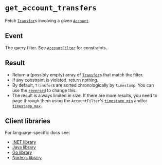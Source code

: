# `get_account_transfers`

Fetch [`Transfer`](../transfer.md)s involving a given [`Account`](../account.md).

## Event

The query filter. See [`AccountFilter`](../account-filter.md) for constraints.

## Result

- Return a (possibly empty) array of [`Transfer`](../transfer.md)s that match the filter.
- If any constraint is violated, return nothing.
- By default, `Transfer`s are sorted chronologically by `timestamp`. You can use the
  [`reversed`](../account-filter.md#flagsreversed) to change this.
- The result is always limited in size. If there are more results, you need to page through them
  using the `AccountFilter`'s [`timestamp_min`](../account-filter.md#timestamp_min) and/or
  [`timestamp_max`](../account-filter.md#timestamp_max).

## Client libraries

For language-specific docs see:

- [.NET library](/src/clients/dotnet/README.md#get-account-transfers)
- [Java library](/src/clients/java/README.md#get-account-transfers)
- [Go library](/src/clients/go/README.md#get-account-transfers)
- [Node.js library](/src/clients/node/README.md#get-account-transfers)
